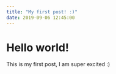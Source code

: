 ```yaml
---
title: "My first post! :)"
date: 2019-09-06 12:45:00
---
```


# Hello world!

This is my first post, I am super excited :)